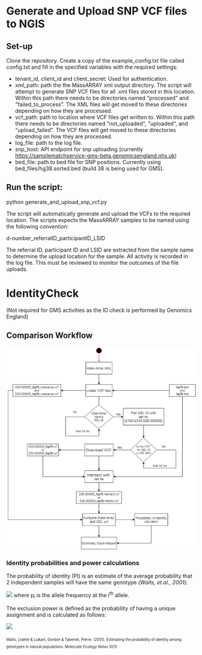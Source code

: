 # Generate and Upload SNP VCF files to NGIS

## Set-up

Clone the repository. Create a copy of the example_config.txt file called config.txt and fill in the specified variables with the required settings:

- tenant_id, client_id and client_secret: Used for authentication.
- xml_path: path the the MassARRAY xml output directory. The script will attempt to generate SNP VCF files for all .xml files stored in this location. Within this path there needs to be directories named "processed" and "failed_to_process". The XML files will get moved to these directories depending on how they are processed.
- vcf_path: path to location where VCF files get written to. Within this path there needs to be directories named "not_uploaded", "uploaded", and "upload_failed". The VCF files will get moved to these directories depending on how they are processed.
- log_file: path to the log file.
- snp_host: API endpoint for snp uploading (currently https://samplematchservice-gms-beta.genomicsengland.nhs.uk)
- bed_file: path to bed file for SNP positions. Currently using bed_files/hg38.sorted.bed (build 38 is being used for GMS).

## Run the script:

python generate_and_upload_snp_vcf.py

The script will automatically generate and upload the VCFs to the required location. The scripts expects the MassARRAY samples to be named using the following convention:

d-number_referralID_participantID_LSID

The referral ID, participant ID and LSID are extracted from the sample name to determine the upload location for the sample.
All activity is recorded in the log file. This must be reviewed to monitor the outcomes of the file uploads. 

# IdentityCheck
(Not required for GMS activities as the ID check is performed by Genomics England)

## Comparison Workflow
![workflow](images/agena_flow.png)


### Identity probabilities and power calculations
The probability of identity (PI) is an estimate of the average probability that 2 independent samples will have the same genotype (_Waits, et.al., 2001_):

<img src="http://latex.codecogs.com/gif.latex?PI=2\left(\sum_{i}^{n}p_{i}^{2}\right)^{2}-\sum_{i}^{n}p_{i}^{4}" border="0"/>
where p<sub>i</sub> is the allele frequency at the i<sup>th</sup> allele.

The exclusion power is defined as the probability of having a unique assignment and is calculated as follows:

<img src="http://latex.codecogs.com/gif.latex?Power=1-PI" border="0"/>

<sup><sub>Waits, Lisette & Luikart, Gordon & Taberlet, Pierre. (2001). Estimating the probability of identity among genotypes in natural populations. _Molecular Ecology Notes 10(1)_</sup></sub>
